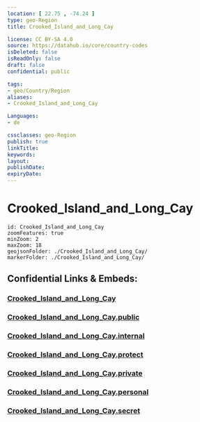 ```yaml
---
location: [ 22.75 , -74.24 ] 
type: geo-Region
title: Crooked_Island_and_Long_Cay

license: CC BY-SA 4.0
source: https://datahub.io/core/country-codes
isDeleted: false
isReadOnly: false
draft: false
confidential: public

tags:
- geo/Country/Region
aliases:
- Crooked_Island_and_Long_Cay

Languages:
- de

cssclasses: geo-Region
publish: true
linkTitle: 
keywords: 
layout: 
publishDate: 
expiryDate: 
---
```


# Crooked_Island_and_Long_Cay

```leaflet
id: Crooked_Island_and_Long_Cay
zoomFeatures: true 
minZoom: 2 
maxZoom: 18
geojsonFolder: ./Crooked_Island_and_Long_Cay/
markerFolder: ./Crooked_Island_and_Long_Cay/
```


## Confidential Links & Embeds: 

### [Crooked_Island_and_Long_Cay](/_Standards/Earth/Continent/America~Caribbean/Bahamas/Districts~Bahamas/Crooked_Island_and_Long_Cay.md) 

### [Crooked_Island_and_Long_Cay.public](/_public/Earth/Continent/America~Caribbean/Bahamas/Districts~Bahamas/Crooked_Island_and_Long_Cay.public.md) 

### [Crooked_Island_and_Long_Cay.internal](/_internal/Earth/Continent/America~Caribbean/Bahamas/Districts~Bahamas/Crooked_Island_and_Long_Cay.internal.md) 

### [Crooked_Island_and_Long_Cay.protect](/_protect/Earth/Continent/America~Caribbean/Bahamas/Districts~Bahamas/Crooked_Island_and_Long_Cay.protect.md) 

### [Crooked_Island_and_Long_Cay.private](/_private/Earth/Continent/America~Caribbean/Bahamas/Districts~Bahamas/Crooked_Island_and_Long_Cay.private.md) 

### [Crooked_Island_and_Long_Cay.personal](/_personal/Earth/Continent/America~Caribbean/Bahamas/Districts~Bahamas/Crooked_Island_and_Long_Cay.personal.md) 

### [Crooked_Island_and_Long_Cay.secret](/_secret/Earth/Continent/America~Caribbean/Bahamas/Districts~Bahamas/Crooked_Island_and_Long_Cay.secret.md)

